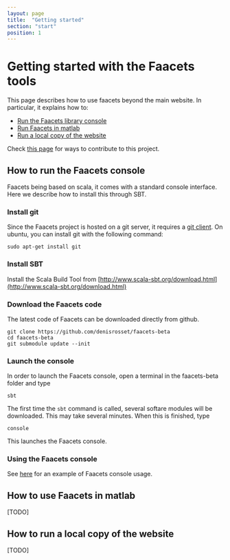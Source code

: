 ```yaml
---
layout: page
title:  "Getting started"
section: "start"
position: 1
---
```


# Getting started with the Faacets tools

This page describes how to use faacets beyond the main website. In particular, it explains how to:
 - [Run the Faacets library console](#how-to-run-the-faacets-console)
 - [Run Faacets in matlab](#how-to-use-faacets-in-matlab)
 - [Run a local copy of the website](#how-to-run-a-local-copy-of-the-website)
 
Check [this page](contributing.html) for ways to contribute to this project.


## How to run the Faacets console
Faacets being based on scala, it comes with a standard console interface. Here we describe how to install this through SBT.

### Install git
Since the Faacets project is hosted on a git server, it requires a [git client](https://git-scm.com/downloads). On ubuntu, you can install git with the following command:

    sudo apt-get install git

### Install SBT
Install the Scala Build Tool from [http://www.scala-sbt.org/download.html](http://www.scala-sbt.org/download.html)

### Download the Faacets code
The latest code of Faacets can be downloaded directly from github.

    git clone https://github.com/denisrosset/faacets-beta
    cd faacets-beta
    git submodule update --init

### Launch the console
In order to launch the Faacets console, open a terminal in the faacets-beta folder and type

    sbt

The first time the `sbt` command is called, several softare modules will be downloaded. This may take several minutes. When this is finished, type

    console

This launches the Faacets console.

### Using the Faacets console
See [here](console/example.html) for an example of Faacets console usage.


## How to use Faacets in matlab

[TODO]

## How to run a local copy of the website

[TODO]








